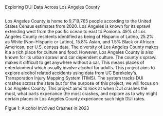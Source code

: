 Exploring DUI Data Across Los Angeles County
##
Los Angeles County is home to 9,719,765 people according to the United States Census estimates from 2020. Los Angeles is known for its sprawl extending west from the pacific ocean to east to Pomona. 49% of Los Angeles County residents identified as being of Hispanic of Latino, 25.2% as White (Non-Hispanic or Latino), 15.8% Asian, and 1.5% Black or African American, per U.S. census data. The diversity of Los Angeles County makes it a a rich place for culture and food. However, Los Angeles County is also known for its urban sprawl and car dependent culture. The county's sprawl makes it difficult to get anywhere without a car. This means places of entertainment which usually involve alcohol for adults. This project aims to explore alcohol related accidents using data from UC Berekeley's, Transporation Injury Mapping System (TIMS). The system tracks DUI crashes across the state but for the purpose of this project, we will focus on Los Angeles County. This project aims to look at when DUI crashes the most, what parts experiance the most crashes, and explore as to why might certain places in Los Angeles County experiance such high DUI rates. 

Figue 1: Alcohol Involved Crashes in 2023
<Add Pie Chart> 





<script src="https://cdn.plot.ly/plotly-latest.min.js"></script>

